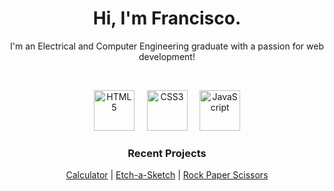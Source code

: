 <div align='center'>

<h1 align='center'> Hi, I'm Francisco. </h1>

<p align='center'> I'm an Electrical and Computer Engineering graduate with a passion for web development! </p>
 <br />
  
<img src="https://cdn.jsdelivr.net/gh/devicons/devicon/icons/html5/html5-original.svg" alt="HTML5" width="65px" height="65px">&nbsp;&nbsp;&nbsp;&nbsp;
<img src="https://cdn.jsdelivr.net/gh/devicons/devicon/icons/css3/css3-original.svg" alt="CSS3" width="65px" height="65px">&nbsp;&nbsp;&nbsp;&nbsp;
<img src="https://cdn.jsdelivr.net/gh/devicons/devicon/icons/javascript/javascript-original.svg" alt="JavaScript" width="65px" height="65px">

<h3>Recent Projects</h3>

[Calculator](https://github.com/chico-oliveira/calculator)   |
[Etch-a-Sketch](https://github.com/chico-oliveira/etch-a-sketch)   |
[Rock Paper Scissors](https://github.com/chico-oliveira/rock-paper-scissors)   

</div>
